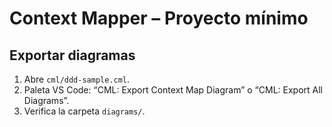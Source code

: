 # Context Mapper – Proyecto mínimo

## Exportar diagramas
1. Abre `cml/ddd-sample.cml`.
2. Paleta VS Code: “CML: Export Context Map Diagram” o “CML: Export All Diagrams”.
3. Verifica la carpeta `diagrams/`.